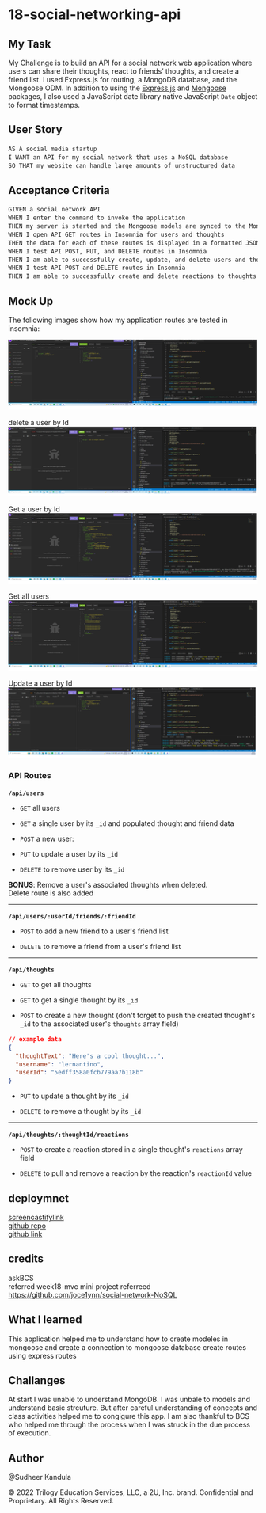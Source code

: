 # 18-social-networking-api

## My Task

My Challenge is to build an API for a social network web application where users can share their thoughts, react to friends’ thoughts, and create a friend list. I used Express.js for routing, a MongoDB database, and the Mongoose ODM. In addition to using the [Express.js](https://www.npmjs.com/package/express) and [Mongoose](https://www.npmjs.com/package/mongoose) packages, I also used a JavaScript date library native JavaScript `Date` object to format timestamps.

## User Story

```md
AS A social media startup
I WANT an API for my social network that uses a NoSQL database
SO THAT my website can handle large amounts of unstructured data
```

## Acceptance Criteria

```md
GIVEN a social network API
WHEN I enter the command to invoke the application
THEN my server is started and the Mongoose models are synced to the MongoDB database
WHEN I open API GET routes in Insomnia for users and thoughts
THEN the data for each of these routes is displayed in a formatted JSON
WHEN I test API POST, PUT, and DELETE routes in Insomnia
THEN I am able to successfully create, update, and delete users and thoughts in my database
WHEN I test API POST and DELETE routes in Insomnia
THEN I am able to successfully create and delete reactions to thoughts and add and remove friends to a user’s friend list
```

## Mock Up

The following images show how my application routes are tested in insomnia:

![Add a new User](./assets/add_NewUser.png)

delete a user by Id<br>
![delete a user by Id](./assets/delete_UserbyId.png)

Get a user by Id<br>
![Get a user by Id](./assets/Get_UserbyId.png)

Get all users<br>
![Get all users](./assets/Get_all_Users.png)

Update a user by Id<br>
![Update a user by Id](./assets/update_user.png)

### API Routes

**`/api/users`**

- `GET` all users

- `GET` a single user by its `_id` and populated thought and friend data

- `POST` a new user:

- `PUT` to update a user by its `_id`

- `DELETE` to remove user by its `_id`

**BONUS**: Remove a user's associated thoughts when deleted.<br>
Delete route is also added

---

**`/api/users/:userId/friends/:friendId`**

- `POST` to add a new friend to a user's friend list

- `DELETE` to remove a friend from a user's friend list

---

**`/api/thoughts`**

- `GET` to get all thoughts

- `GET` to get a single thought by its `_id`

- `POST` to create a new thought (don't forget to push the created thought's `_id` to the associated user's `thoughts` array field)

```json
// example data
{
  "thoughtText": "Here's a cool thought...",
  "username": "lernantino",
  "userId": "5edff358a0fcb779aa7b118b"
}
```

- `PUT` to update a thought by its `_id`

- `DELETE` to remove a thought by its `_id`

---

**`/api/thoughts/:thoughtId/reactions`**

- `POST` to create a reaction stored in a single thought's `reactions` array field

- `DELETE` to pull and remove a reaction by the reaction's `reactionId` value

## deploymnet

[screencastifylink](https://drive.google.com/file/d/1vS4K9O1u8D5FiUFQrwQPH0-ZROgQTg5S/view)</br>
[github repo](sudheer313/18-social-networking-api)</br>
[github link](https://github.com/sudheer313/18-social-networking-api)</br>

## credits

askBCS </br>
referred week18-mvc mini project
referreed https://github.com/joce1ynn/social-network-NoSQL

## What I learned

This application helped me to understand how to create modeles in mongoose and create a connection to mongoose database create routes using express routes

## Challanges

At start I was unable to understand MongoDB. I was unbale to models and understand basic strcuture. But after careful understanding of concepts and class activities helped me to congigure this app.
I am also thankful to BCS who helped me through the process when I was struck in the due process of execution.

## Author

@Sudheer Kandula

© 2022 Trilogy Education Services, LLC, a 2U, Inc. brand. Confidential and Proprietary. All Rights Reserved.
